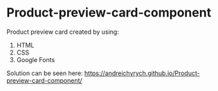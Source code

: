 # Product-preview-card-component

Product preview card created by using:
1. HTML
2. CSS
3. Google Fonts

Solution can be seen here: https://andreichyrych.github.io/Product-preview-card-component/

